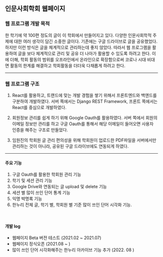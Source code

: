 ## 인문사회학회 웹페이지

### 웹 프로그램 개발 목적

한 학기에 약 100편 정도의 글이 이 학회에서 만들어지고 있다. 다양한 인문사회학적 주제에 대한 여러 생각이 담긴 소중한 글이다. 기존에는 구글 드라이브로 글을 공유했었다. 하지만 이런 방식은 글을 체계적으로 관리하는데 좋지 않았다. 따라서 웹 프로그램을 활용하여 글을 보다 체계적으로 관리 및 공유 더 나아가 활용할 수 있도록 하려고 한다. 이에 더해, 학회 활동의 범위를 오프라인에서 온라인으로 확장함으로써 코로나 시대 비대면 활동의 한계를 해결하고 학회활동을 더더욱 다채롭게 하려고 한다.

---

### 웹 프로그램 구조

1. React를 활용하고, 트랜드에 맞는 개발 경험을 쌓기 위해서 프론트엔드와 백앤드를 구분하여 개발하였다. 서버 쪽에서는 Django REST Framework, 프론트 쪽에서는 React를 중심으로 개발하였다.

2. 회원정보 관리를 쉽게 하기 위해 Google Oauth를 활용하였다. 서버 쪽에서 회원의 이메일 정보만 관리를 하고 구글 Oauth를 통해서 해당 이메일이 들어오면 사용자 인증을 해주는 구조로 만들었다.

3. 임원진의 학회원 글 관리 편의성을 위해 학회원이 업로드한 PDF파일을 서버에서만 관리하는 것이 아니라, 공유된 구글 드라이브에도 연동되게 하였다.

---

#### 주요 기능

1. 구글 Oauth를 활용한 학회원 관리 기능
2. 학기 및 세션 관리 기능
3. Google Drive와 연동되는 글 upload 및 delete 기능
4. 세션 별 많이 쓰인 단어 통계 기능
5. 익명 박명록 기능
6. 한누리 전체 글, 학기 별, 학회원 별 기준 많이 쓰인 단어 시각화 기능.

<br>

#### 개발 log

<ul>
<li>웹페이지 Beta 버전 테스트 (2021.02 ~ 2021.07)</li>
<li>웹페이지 정식오픈 (2021.08 ~ )</li>
<li>많이 쓰인 단어 시각화해주는 한누리 아카이브 기능 추가 (2022. 08 )</li>
</ul>

